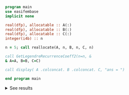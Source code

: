 ```fortran
program main
use easifembase
implicit none

real(dfp), allocatable :: A(:)
real(dfp), allocatable :: B(:)
real(dfp), allocatable :: C(:)
integer(i4b) :: n

n = 5; call reallocate(A, n, B, n, C, n)

call GetLegendreRecurrenceCoeff2(n=n, &
& A=A, B=B, C=C)

call display( A .colconcat. B .colconcat. C, "ans = ")

end program main
```

<details>
<summary>See results</summary>
<div>

```txt title="results"
          ans =          
-------------------------
1.00000  0.00000  0.00000
1.50000  0.00000  0.50000
1.66667  0.00000  0.66667
1.75000  0.00000  0.75000
1.80000  0.00000  0.80000
```

</div>
</details>

